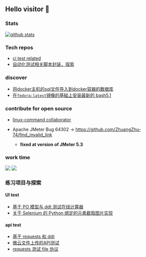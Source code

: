 ## Hello visitor 👋

### Stats

[![github stats](https://github-readme-stats.vercel.app/api?username=ZhuangZhu-74&&theme=solarized-light&show_icons=true)](https://github.com/ZhuangZhu-74)


### Tech repos

- [ci test related](https://github.com/ZhuangZhu-74/ci_test)
- [自动化测试相关脚本封装，探索](https://github.com/ZhuangZhu-74/open)

### discover

- [将docker主机的sql文件导入到docker容器的数据库](https://github.com/ZhuangZhu-74/QA_references/blob/master/Docker/sql_container.md)
- [在`fedora:latest`镜像的基础上安装最新的 bash5.1](https://github.com/ZhuangZhu-74/QA_references/blob/master/Docker/fedora_bash51.md)

### contribute for open source

- [linux-command collaborator](https://github.com/jaywcjlove/linux-command#team)

- Apache JMeter Bug 64302 -> https://github.com/ZhuangZhu-74/find_invalid_link
  - **fixed at version of JMeter 5.3**

### work time

![](https://img.shields.io/static/v1?label=oppose&message=996.icu&color=red)
![](https://img.shields.io/static/v1?label=support&message=995.wlb&color=green)

### 练习项目与探索

#### UI test
- [基于 PO 模型与 ddt 测试在线计算器](https://github.com/ZhuangZhu-74/open/tree/master/modern)
- [关于 Selenium 的 Python 绑定的元素截取图片实现](https://github.com/ZhuangZhu-74/open/tree/master/Selenium_python_elem_shot)


#### api test
- [基于 requests 和 ddt](https://github.com/ZhuangZhu-74/open/tree/master/ApiPractice)
- [微云文件上传的API测试](https://github.com/ZhuangZhu-74/open/tree/master/weiyun_upload)
- [requests 测试 file 协议](https://github.com/ZhuangZhu-74/find_invalid_link)

<!--
注意空格 用 %20 代替，实在不会去 https://img.shields.io/ 生成

普通标签：

![](https://img.shields.io/static/v1?label=左侧标签&message=右侧信息&color=右侧底色)

带有链接的特殊标签语法：

[![标签提示文字](https://img.shields.io/static/v1?label=左侧标签&message=右侧信息&color=右侧底色)](超链接)

**ZhuangZhu-74/ZhuangZhu-74** is a ✨ _special_ ✨ repository because its `README.md` (this file) appears on your GitHub profile.

Here are some ideas to get you started:

- 🔭 I’m currently working on ...
- 🌱 I’m currently learning ...
- 👯 I’m looking to collaborate on ...
- 🤔 I’m looking for help with ...
- 💬 Ask me about ...
- 📫 How to reach me: ...
- 😄 Pronouns: ...
- ⚡ Fun fact: ...
-->
